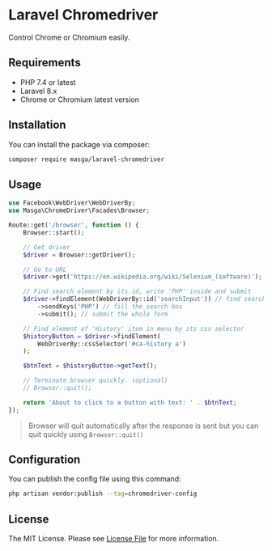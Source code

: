 # Laravel Chromedriver

Control Chrome or Chromium easily.

## Requirements

- PHP 7.4 or latest
- Laravel 8.x
- Chrome or Chromium latest version

## Installation

You can install the package via composer:

```bash
composer require masga/laravel-chromedriver
```

## Usage

```php
use Facebook\WebDriver\WebDriverBy;
use Masga\ChromeDriver\Facades\Browser;

Route::get('/browser', function () {
    Browser::start();

    // Get driver
    $driver = Browser::getDriver();

    // Go to URL
    $driver->get('https://en.wikipedia.org/wiki/Selenium_(software)');

    // Find search element by its id, write 'PHP' inside and submit
    $driver->findElement(WebDriverBy::id('searchInput')) // find search input element
        ->sendKeys('PHP') // fill the search box
        ->submit(); // submit the whole form

    // Find element of 'History' item in menu by its css selector
    $historyButton = $driver->findElement(
        WebDriverBy::cssSelector('#ca-history a')
    );

    $btnText = $historyButton->getText();

    // Terminate browser quickly. (optional)
    // Browser::quit();

    return 'About to click to a button with text: ' . $btnText;
});
```

> Browser will quit automatically after the response is sent but you can quit quickly using `Browser::quit()`

## Configuration

You can publish the config file using this command:

```bash
php artisan vendor:publish --tag=chromedriver-config
```

## License

The MIT License. Please see [License File](LICENSE.md) for more information.
